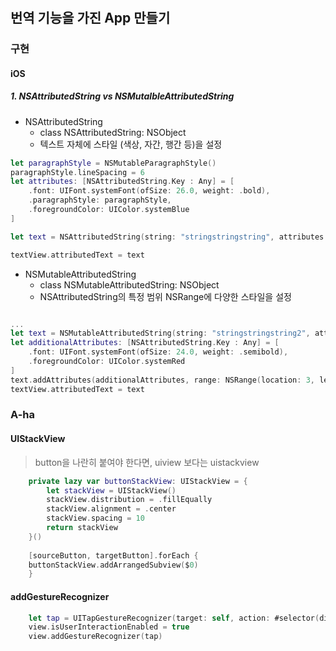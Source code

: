 
#

## 번역 기능을 가진 App 만들기

### 구현 


#### iOS

##### 1. NSAttributedString vs NSMutalbleAttributedString

- NSAttributedString
  - class NSAttributedString: NSObject
  - 텍스트 자체에 스타일 (색상, 자간, 행간 등)을 설정

```swift
let paragraphStyle = NSMutableParagraphStyle()
paragraphStyle.lineSpacing = 6
let attributes: [NSAttributedString.Key : Any] = [
    .font: UIFont.systemFont(ofSize: 26.0, weight: .bold),
    .paragraphStyle: paragraphStyle,
    .foregroundColor: UIColor.systemBlue
]

let text = NSAttributedString(string: "stringstringstring", attributes: attributes)

textView.attributedText = text
```

- NSMutableAttributedString
  - class NSMutableAttributedString: NSObject
  - NSAttributedString의 특정 범위 NSRange에 다양한 스타일을 설정

```swift

...
let text = NSMutableAttributedString(string: "stringstringstring2", attributes: attributes)
let additionalAttributes: [NSAttributedString.Key : Any] = [
    .font: UIFont.systemFont(ofSize: 24.0, weight: .semibold),
    .foregroundColor: UIColor.systemRed
]
text.addAttributes(additionalAttributes, range: NSRange(location: 3, length:10))
textView.attributedText = text

```
### A-ha 

#### UIStackView
> button을 나란히 붙여야 한다면, uiview 보다는 uistackview
```swift
    private lazy var buttonStackView: UIStackView = {
        let stackView = UIStackView()
        stackView.distribution = .fillEqually
        stackView.alignment = .center
        stackView.spacing = 10
        return stackView
    }()
    
    [sourceButton, targetButton].forEach {
    buttonStackView.addArrangedSubview($0)
    }

```

#### addGestureRecognizer

```swift
    let tap = UITapGestureRecognizer(target: self, action: #selector(didTapSourceBaseView))
    view.isUserInteractionEnabled = true
    view.addGestureRecognizer(tap)
```

